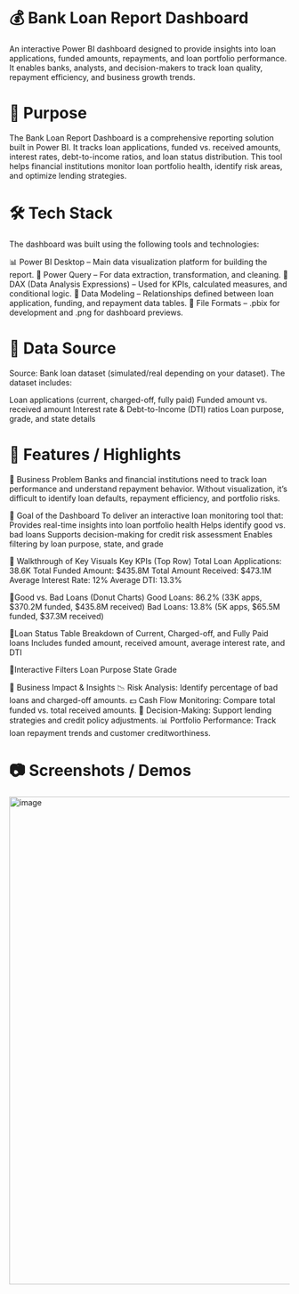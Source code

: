 # 💰 Bank Loan Report Dashboard

An interactive Power BI dashboard designed to provide insights into loan applications, funded amounts, repayments, and loan portfolio performance. It enables banks, analysts, and decision-makers to track loan quality, repayment efficiency, and business growth trends.

# 📌 Purpose
The Bank Loan Report Dashboard is a comprehensive reporting solution built in Power BI. It tracks loan applications, funded vs. received amounts, interest rates, debt-to-income ratios, and loan status distribution. This tool helps financial institutions monitor loan portfolio health, identify risk areas, and optimize lending strategies.

# 🛠 Tech Stack
The dashboard was built using the following tools and technologies:

📊 Power BI Desktop – Main data visualization platform for building the report.
📂 Power Query – For data extraction, transformation, and cleaning.
🧠 DAX (Data Analysis Expressions) – Used for KPIs, calculated measures, and conditional logic.
📝 Data Modeling – Relationships defined between loan application, funding, and repayment data tables.
📁 File Formats – .pbix for development and .png for dashboard previews.

# 📂 Data Source
Source: Bank loan dataset (simulated/real depending on your dataset).
The dataset includes:

Loan applications (current, charged-off, fully paid)
Funded amount vs. received amount
Interest rate & Debt-to-Income (DTI) ratios
Loan purpose, grade, and state details

# 🚀 Features / Highlights

🔹 Business Problem
Banks and financial institutions need to track loan performance and understand repayment behavior. Without visualization, it’s difficult to identify loan defaults, repayment efficiency, and portfolio risks.

🔹 Goal of the Dashboard
   To deliver an interactive loan monitoring tool that:
   Provides real-time insights into loan portfolio health
   Helps identify good vs. bad loans
   Supports decision-making for credit risk assessment
   Enables filtering by loan purpose, state, and grade

🔹 Walkthrough of Key Visuals
   Key KPIs (Top Row)
   Total Loan Applications: 38.6K
   Total Funded Amount: $435.8M
   Total Amount Received: $473.1M
   Average Interest Rate: 12%
   Average DTI: 13.3%

🔹Good vs. Bad Loans (Donut Charts)
  Good Loans: 86.2% (33K apps, $370.2M funded, $435.8M received)
  Bad Loans: 13.8% (5K apps, $65.5M funded, $37.3M received)

🔹Loan Status Table
  Breakdown of Current, Charged-off, and Fully Paid loans
  Includes funded amount, received amount, average interest rate, and DTI

🔹Interactive Filters
   Loan Purpose
   State
   Grade

🔹 Business Impact & Insights
📉 Risk Analysis: Identify percentage of bad loans and charged-off amounts.
💵 Cash Flow Monitoring: Compare total funded vs. total received amounts.
🎯 Decision-Making: Support lending strategies and credit policy adjustments.
📊 Portfolio Performance: Track loan repayment trends and customer creditworthiness.

# 📷 Screenshots / Demos
<img width="1562" height="877" alt="image" src="https://github.com/user-attachments/assets/2724d5f4-8422-4307-8ba1-189cb4b733fb" />


